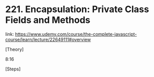# 221. Encapsulation: Private Class Fields and Methods

link: https://www.udemy.com/course/the-complete-javascript-course/learn/lecture/22649111#overview

[Theory]


8:16




[Steps]

